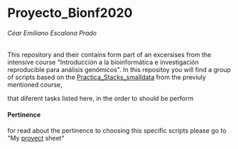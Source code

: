 # Proyecto_Bionf2020
###### Céar Emiliano Escalona Prado
This repository and their contains form part of an excersises from the intensive course "Introducción a la bioinformática e investigación reproducible para análisis genómicos". In this repositoy you will find a group of scripts based on the  [Practica_Stacks_smalldata](https://github.com/u-genoma/BioinfinvRepro/blob/master/Unidad8/GBS-RAD/Practica_Stacks_smalldata.md) from the previuly mentioned course, 


that  diferent tasks listed here, in the order to should be perform




#### Pertinence 
for read about the pertinence to choosing this specific scripts please go to "My [proyect](https://github.com/CEEP10101991/Proyecto_Bionf2020/blob/master/About_my_Project.md) sheet"
